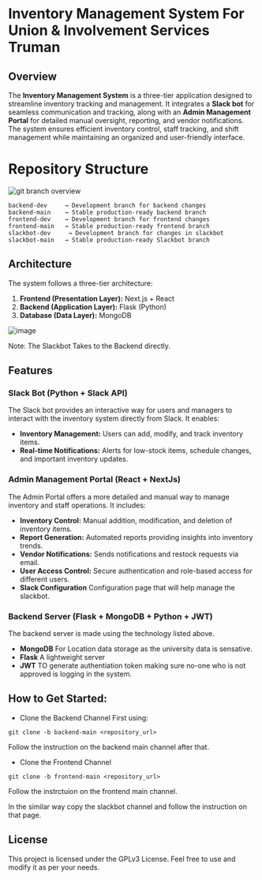 # Inventory Management System For Union & Involvement Services Truman

## Overview
The **Inventory Management System** is a three-tier application designed to streamline inventory tracking and management. It integrates a **Slack bot** for seamless communication and tracking, along with an **Admin Management Portal** for detailed manual oversight, reporting, and vendor notifications. The system ensures efficient inventory control, staff tracking, and shift management while maintaining an organized and user-friendly interface.

# Repository Structure
![git branch overview](https://github.com/user-attachments/assets/55b3f34c-3d4d-4590-84ab-3df8bc1dbf57)
```
backend-dev     → Development branch for backend changes
backend-main    → Stable production-ready backend branch
frontend-dev    → Development branch for frontend changes
frontend-main   → Stable production-ready frontend branch
slackbot-dev     → Development branch for changes in slackbot
slackbot-main   → Stable production-ready Slackbot branch
```



## Architecture
The system follows a three-tier architecture:
1. **Frontend (Presentation Layer):** Next.js + React
2. **Backend (Application Layer):** Flask (Python)
3. **Database (Data Layer):** MongoDB

![image](https://github.com/user-attachments/assets/1bffd53b-645a-4597-9334-1484405b13fc)

Note: The Slackbot Takes to the Backend directly.

## Features
### Slack Bot (Python + Slack API)
The Slack bot provides an interactive way for users and managers to interact with the inventory system directly from Slack. It enables:
- **Inventory Management:** Users can add, modify, and track inventory items.
- **Real-time Notifications:** Alerts for low-stock items, schedule changes, and important inventory updates.

### Admin Management Portal (React + NextJs)
The Admin Portal offers a more detailed and manual way to manage inventory and staff operations. It includes:
- **Inventory Control:** Manual addition, modification, and deletion of inventory items.
- **Report Generation:** Automated reports providing insights into inventory trends.
- **Vendor Notifications:** Sends notifications and restock requests via email.
- **User Access Control:** Secure authentication and role-based access for different users.
- **Slack Configuration** Configuration page that will help manage the slackbot.

### Backend Server (Flask + MongoDB + Python + JWT)
The backend server is made using the technology listed above.
- **MongoDB** For Location data storage as the university data is sensative.
- **Flask** A lightweight server
- **JWT** TO generate authentiation token making sure no-one who is not approved is logging in the system.

## How to Get Started:
- Clone the Backend Channel First using:
```
git clone -b backend-main <repository_url>
```
Follow the instruction on the backend main channel after that.

- Clone the Frontend Channel
```
git clone -b frontend-main <repository_url>
```
Follow the instrctuion on the frontend main channel.

In the similar way copy the slackbot channel and follow the instruction on that page.

## License
This project is licensed under the GPLv3 License. Feel free to use and modify it as per your needs.


